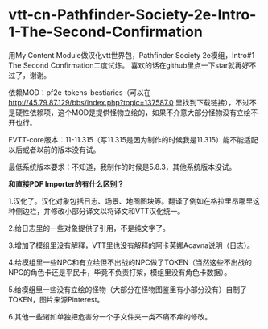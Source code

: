 # vtt-cn-Pathfinder-Society-2e-Intro-1-The-Second-Confirmation
用My Content Module做汉化vtt世界包，Pathfinder Society 2e模组，Intro#1 The Second Confirmation二度试炼。
喜欢的话在github里点一下star就再好不过了，谢谢。

依赖MOD：pf2e-tokens-bestiaries（可以在 http://45.79.87.129/bbs/index.php?topic=137587.0 里找到下载链接），不过不是硬性依赖项，这个MOD是提供怪物立绘的，如果不介意大部分怪物没有立绘不开也行。

FVTT-core版本：11-11.315（写11.315是因为制作的时候我是11.315）能不能适配以后或者以前的版本没有试。

最低系统版本要求：不知道，我制作的时候是5.8.3，其他系统版本没试。

**和直接PDF Importer的有什么区别？**

1.汉化了。汉化对象包括日志、场景、地图图块等。翻译了例如在格拉里昂哪里这种侧边栏，并修改小部分译文以将译文和VTT汉化统一。

2.给日志里的一些对象提供了引用，不是纯文字了。

3.增加了模组里没有解释，VTT里也没有解释的阿卡芙娜Acavna说明（日志）。

4.给模组里一些NPC和有立绘但不出战的NPC做了TOKEN（当然这些不出战的NPC的角色卡还是平民卡，毕竟不负责打架，模组里没有角色卡数据）。

5.给模组里一些没有立绘的怪物（大部分在怪物图鉴里有小部分没有）自制了TOKEN，图片来源Pinterest。

6.其他一些诸如单独把危害分一个子文件夹一类不痛不痒的修改。
